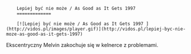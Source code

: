 
        Lepiej być nie może / As Good as It Gets 1997 
        =============
        
        [![Lepiej być nie może / As Good as It Gets 1997 ](http://vidos.pl/images/player.gif)](http://vidos.pl/lepiej-byc-nie-moze-as-good-as-it-gets-1997)
        
        
 Ekscentryczny Melvin zakochuje się w kelnerce z problemami.
    